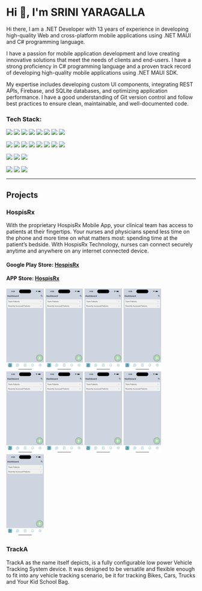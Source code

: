 

<h1>Hi 👋, I'm SRINI YARAGALLA</h1>
<p>
Hi there, I am a .NET Developer with 13 years of experience in developing high-quality Web and cross-platform mobile applications using .NET MAUI and C# programming language.

I have a passion for mobile application development and love creating innovative solutions that meet the needs of clients and end-users. I have a strong proficiency in C# programming language and a proven track record of developing high-quality mobile applications using .NET MAUI SDK.

My expertise includes developing custom UI components, integrating REST APIs, Firebase, and SQLite databases, and optimizing application performance. I have a good understanding of Git version control and follow best practices to ensure clean, maintainable, and well-documented code.
</p>
<h3>Tech Stack:</h3>
<p>
   <img src="https://img.shields.io/badge/.NET-5C2D91?style=for-the-badge&logo=.net&logoColor=white" />
   <img src="https://img.shields.io/badge/c%23-%23239120.svg?style=for-the-badge&logo=c-sharp&logoColor=white" />
   <img src="https://img.shields.io/badge/blazor-%235C2D91.svg?style=for-the-badge&logo=blazor&logoColor=white"/>
   <img src="https://img.shields.io/badge/Xamarin-3199DC?style=for-the-badge&logo=xamarin&logoColor=white" />
   <img src="https://img.shields.io/badge/react-%2320232a.svg?style=for-the-badge&logo=react&logoColor=%2361DAFB" />
   <img src="https://img.shields.io/badge/redux-%23593d88.svg?style=for-the-badge&logo=redux&logoColor=white" />
   <img src="https://img.shields.io/badge/Flutter-%2302569B.svg?style=for-the-badge&logo=Flutter&logoColor=white" />   
   <img src="https://img.shields.io/badge/swift-F54A2A?style=for-the-badge&logo=swift&logoColor=white" />
 </p>
 <p>
     <img src="https://img.shields.io/badge/tailwindcss-%2338B2AC.svg?style=for-the-badge&logo=tailwind-css&logoColor=white" />
   <img src="https://img.shields.io/badge/bootstrap-%238511FA.svg?style=for-the-badge&logo=bootstrap&logoColor=white" />
   <img src="https://img.shields.io/badge/css3-%231572B6.svg?style=for-the-badge&logo=css3&logoColor=white" />
   <img src="https://img.shields.io/badge/html5-%23E34F26.svg?style=for-the-badge&logo=html5&logoColor=white" />
   <img src="https://img.shields.io/badge/SASS-hotpink.svg?style=for-the-badge&logo=SASS&logoColor=white" />
   <img src="https://img.shields.io/badge/typescript-%23007ACC.svg?style=for-the-badge&logo=typescript&logoColor=white" />
   <img src="https://img.shields.io/badge/javascript-%23323330.svg?style=for-the-badge&logo=javascript&logoColor=%23F7DF1E" />
   <img src="https://img.shields.io/badge/nginx-%23009639.svg?style=for-the-badge&logo=nginx&logoColor=white" /> 
 </p>
 <p>
    <img src="https://img.shields.io/badge/Microsoft%20SQL%20Server-CC2927?style=for-the-badge&logo=microsoft%20sql%20server&logoColor=white" />
    <img src="https://img.shields.io/badge/MongoDB-%234ea94b.svg?style=for-the-badge&logo=mongodb&logoColor=white" />
    <img src="https://img.shields.io/badge/sqlite-%2307405e.svg?style=for-the-badge&logo=sqlite&logoColor=white" />
 </p>
 <p>
      <img src="https://img.shields.io/badge/github-%23121011.svg?style=for-the-badge&logo=github&logoColor=white" />
   <img src="https://img.shields.io/badge/azure-%230072C6.svg?style=for-the-badge&logo=microsoftazure&logoColor=white" />
   <img src="https://img.shields.io/badge/AWS-%23FF9900.svg?style=for-the-badge&logo=amazon-aws&logoColor=white" />
 </p>
<hr/>
<h2>Projects</h2>
<h3>HospisRx</h3>
<p>With the proprietary HospisRx Mobile App, your clinical team has access to patients at their fingertips. Your nurses and physicians spend less time on the phone and more time on what matters most: spending time at the patient’s bedside. With HospisRx Technology, nurses can connect securely anytime and anywhere on any internet connected device.</p>
<h4>
  Google Play Store: <a href="https://play.google.com/store/apps/details?id=com.hospisrx.clinicianconnect&pli=1" 
 target="_blank">HospisRx</a>
</h4>
<h4>
  APP Store: <a href="https://apps.apple.com/us/app/hospisrx/id6447925925" 
 target="_blank">HospisRx</a>
</h4>
<div class="table-wrapper" markdown="block">
   <img src="/content/Images/HospisRx-Screen01.png" style="width:100px;" />
   <img src="/content/Images/HospisRx-Screen01.png" style="width:100px;" />
   <img src="/content/Images/HospisRx-Screen01.png" style="width:100px;" />
   <img src="/content/Images/HospisRx-Screen01.png" style="width:100px;" />
   <img src="/content/Images/HospisRx-Screen01.png" style="width:100px;" />
   <img src="/content/Images/HospisRx-Screen01.png" style="width:100px;" />
   <img src="/content/Images/HospisRx-Screen01.png" style="width:100px;" />
   <img src="/content/Images/HospisRx-Screen01.png" style="width:100px;" />
    <img src="/content/Images/HospisRx-Screen01.png" style="width:100px;" />
</div>

<h3>TrackA</h3>
<p>
   TrackA as the name itself depicts, is a fully configurable low power Vehicle Tracking System device. It was designed to be versatile and flexible enough to       fit into any vehicle tracking scenario, be it for tracking Bikes, Cars, Trucks and Your Kid School Bag.
</p>


